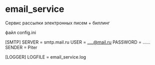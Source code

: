 # email_service

Сервис рассылки электронных писем + биллинг

файл config.ini

[SMTP]
SERVER = smtp.mail.ru
USER = .....@mail.ru
PASSWORD = ......
SENDER = Piter

[LOGGER]
LOGFILE = email_service.log
